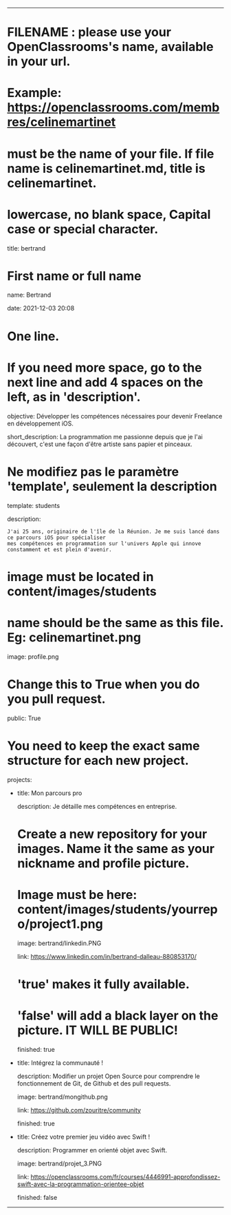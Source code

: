 ---


# FILENAME : please use your OpenClassrooms's name, available in your url.

# Example: https://openclassrooms.com/membres/celinemartinet

# must be the name of your file. If file name is celinemartinet.md, title is celinemartinet.

# lowercase, no blank space, Capital case or special character.

title: bertrand


# First name or full name

name: Bertrand

date: 2021-12-03 20:08


# One line.

# If you need more space, go to the next line and add 4 spaces on the left, as in 'description'.

objective: Développer les compétences nécessaires pour devenir Freelance en développement iOS.

short_description: La programmation me passionne depuis que je l'ai découvert,
    c'est une façon d'être artiste sans papier et pinceaux.


# Ne modifiez pas le paramètre 'template', seulement la description

template: students

description:

    J'ai 25 ans, originaire de l'île de la Réunion. Je me suis lancé dans ce parcours iOS pour spécialiser
    mes compétences en programmation sur l'univers Apple qui innove constamment et est plein d'avenir.


# image must be located in content/images/students

# name should be the same as this file. Eg: celinemartinet.png

image: profile.png


# Change this to True when you do you pull request.

public: True


# You need to keep the exact same structure for each new project.

projects:

  - title: Mon parcours pro

    description: Je détaille mes compétences en entreprise.

    # Create a new repository for your images. Name it the same as your nickname and profile picture.

    # Image must be here: content/images/students/yourrepo/project1.png

    image: bertrand/linkedin.PNG

    link: https://www.linkedin.com/in/bertrand-dalleau-880853170/

    # 'true' makes it fully available.

    # 'false' will add a black layer on the picture. IT WILL BE PUBLIC!

    finished: true

  - title: Intégrez la communauté !

    description: Modifier un projet Open Source pour comprendre le fonctionnement de Git, de Github et des pull requests. 

    image: bertrand/mongithub.png

    link: https://github.com/zouritre/community

    finished: true

  - title: Créez votre premier jeu vidéo avec Swift !

    description: Programmer en orienté objet avec Swift.

    image: bertrand/projet_3.PNG

    link: https://openclassrooms.com/fr/courses/4446991-approfondissez-swift-avec-la-programmation-orientee-objet

    finished: false

---